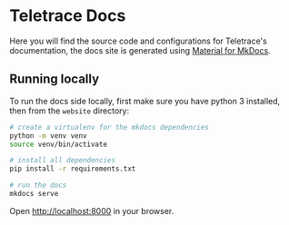 # Teletrace Docs

Here you will find the source code and configurations for Teletrace's documentation, the docs site is generated using [Material for MkDocs](https://squidfunk.github.io/mkdocs-material/).

## Running locally

To run the docs side locally, first make sure you have python 3 installed, then from the `website` directory:

```bash
# create a virtualenv for the mkdocs dependencies
python -m venv venv
source venv/bin/activate

# install all dependencies
pip install -r requirements.txt

# run the docs
mkdocs serve
```

Open <http://localhost:8000> in your browser.
